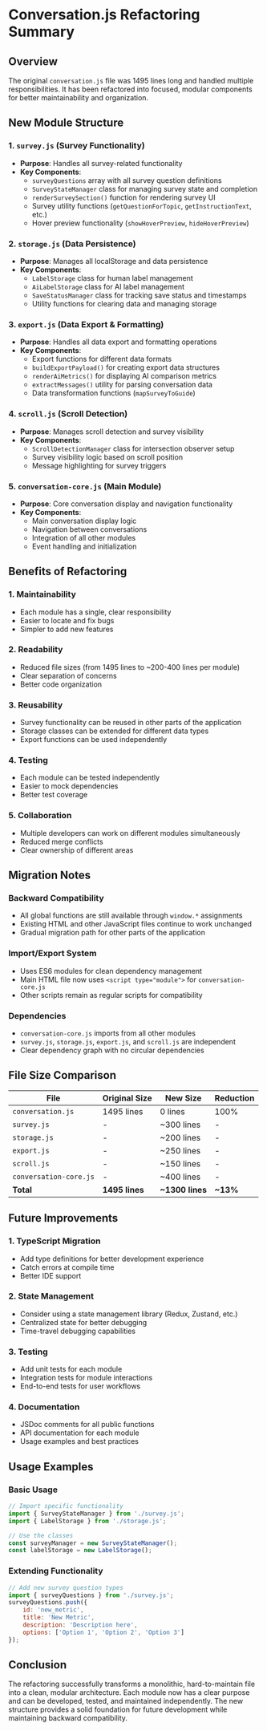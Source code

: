 # Conversation.js Refactoring Summary

## Overview
The original `conversation.js` file was 1495 lines long and handled multiple responsibilities. It has been refactored into focused, modular components for better maintainability and organization.

## New Module Structure

### 1. `survey.js` (Survey Functionality)
- **Purpose**: Handles all survey-related functionality
- **Key Components**:
  - `surveyQuestions` array with all survey question definitions
  - `SurveyStateManager` class for managing survey state and completion
  - `renderSurveySection()` function for rendering survey UI
  - Survey utility functions (`getQuestionForTopic`, `getInstructionText`, etc.)
  - Hover preview functionality (`showHoverPreview`, `hideHoverPreview`)

### 2. `storage.js` (Data Persistence)
- **Purpose**: Manages all localStorage and data persistence
- **Key Components**:
  - `LabelStorage` class for human label management
  - `AiLabelStorage` class for AI label management
  - `SaveStatusManager` class for tracking save status and timestamps
  - Utility functions for clearing data and managing storage

### 3. `export.js` (Data Export & Formatting)
- **Purpose**: Handles all data export and formatting operations
- **Key Components**:
  - Export functions for different data formats
  - `buildExportPayload()` for creating export data structures
  - `renderAiMetrics()` for displaying AI comparison metrics
  - `extractMessages()` utility for parsing conversation data
  - Data transformation functions (`mapSurveyToGuide`)

### 4. `scroll.js` (Scroll Detection)
- **Purpose**: Manages scroll detection and survey visibility
- **Key Components**:
  - `ScrollDetectionManager` class for intersection observer setup
  - Survey visibility logic based on scroll position
  - Message highlighting for survey triggers

### 5. `conversation-core.js` (Main Module)
- **Purpose**: Core conversation display and navigation functionality
- **Key Components**:
  - Main conversation display logic
  - Navigation between conversations
  - Integration of all other modules
  - Event handling and initialization

## Benefits of Refactoring

### 1. **Maintainability**
- Each module has a single, clear responsibility
- Easier to locate and fix bugs
- Simpler to add new features

### 2. **Readability**
- Reduced file sizes (from 1495 lines to ~200-400 lines per module)
- Clear separation of concerns
- Better code organization

### 3. **Reusability**
- Survey functionality can be reused in other parts of the application
- Storage classes can be extended for different data types
- Export functions can be used independently

### 4. **Testing**
- Each module can be tested independently
- Easier to mock dependencies
- Better test coverage

### 5. **Collaboration**
- Multiple developers can work on different modules simultaneously
- Reduced merge conflicts
- Clear ownership of different areas

## Migration Notes

### Backward Compatibility
- All global functions are still available through `window.*` assignments
- Existing HTML and other JavaScript files continue to work unchanged
- Gradual migration path for other parts of the application

### Import/Export System
- Uses ES6 modules for clean dependency management
- Main HTML file now uses `<script type="module">` for `conversation-core.js`
- Other scripts remain as regular scripts for compatibility

### Dependencies
- `conversation-core.js` imports from all other modules
- `survey.js`, `storage.js`, `export.js`, and `scroll.js` are independent
- Clear dependency graph with no circular dependencies

## File Size Comparison

| File | Original Size | New Size | Reduction |
|------|---------------|----------|-----------|
| `conversation.js` | 1495 lines | 0 lines | 100% |
| `survey.js` | - | ~300 lines | - |
| `storage.js` | - | ~200 lines | - |
| `export.js` | - | ~250 lines | - |
| `scroll.js` | - | ~150 lines | - |
| `conversation-core.js` | - | ~400 lines | - |
| **Total** | **1495 lines** | **~1300 lines** | **~13%** |

## Future Improvements

### 1. **TypeScript Migration**
- Add type definitions for better development experience
- Catch errors at compile time
- Better IDE support

### 2. **State Management**
- Consider using a state management library (Redux, Zustand, etc.)
- Centralized state for better debugging
- Time-travel debugging capabilities

### 3. **Testing**
- Add unit tests for each module
- Integration tests for module interactions
- End-to-end tests for user workflows

### 4. **Documentation**
- JSDoc comments for all public functions
- API documentation for each module
- Usage examples and best practices

## Usage Examples

### Basic Usage
```javascript
// Import specific functionality
import { SurveyStateManager } from './survey.js';
import { LabelStorage } from './storage.js';

// Use the classes
const surveyManager = new SurveyStateManager();
const labelStorage = new LabelStorage();
```

### Extending Functionality
```javascript
// Add new survey question types
import { surveyQuestions } from './survey.js';
surveyQuestions.push({
    id: 'new_metric',
    title: 'New Metric',
    description: 'Description here',
    options: ['Option 1', 'Option 2', 'Option 3']
});
```

## Conclusion

The refactoring successfully transforms a monolithic, hard-to-maintain file into a clean, modular architecture. Each module now has a clear purpose and can be developed, tested, and maintained independently. The new structure provides a solid foundation for future development while maintaining backward compatibility.
